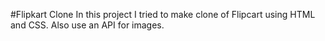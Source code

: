 #Flipkart Clone
In this project I tried to make clone of Flipcart using HTML and CSS. Also use an API for images.